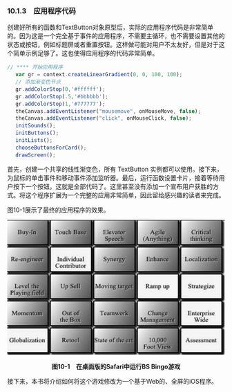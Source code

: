 ### 10.1.3　应用程序代码

创建好所有的函数和TextButton对象原型后，实际的应用程序代码是非常简单的。因为这是一个完全基于事件的应用程序，不需要主循环，也不需要设置其他的状态或按钮，例如标题屏或者重置按钮。这样做可能对用户不太友好，但是对于这个简单示例足够了。这也使得应用程序的代码非常简单。

```javascript
// **** 开始应用程序
　 var gr = context.createLinearGradient(0, 0, 100, 100);
　 // 添加渐变色节点
　 gr.addColorStop(0,'#ffffff');
　 gr.addColorStop(.5,'#bbbbbb');
　 gr.addColorStop(1,'#777777');
　 theCanvas.addEventListener("mousemove", onMouseMove, false);
　 theCanvas.addEventListener("click", onMouseClick, false);
　 initSounds();
　 initButtons();
　 initLists();
　 chooseButtonsForCard();
　 drawScreen();
```

首先，创建一个共享的线性渐变色，所有 TextButton 实例都可以使用。接下来，为鼠标的单击事件和移动事件添加监听器。最后，运行函数设置卡片，接着等待用户按下一个按钮。这就是全部代码了。这里甚至没有添加一个宣布用户获胜的方式。将这个程序扩展为一个完整的应用非常简单，因此留给感兴趣的读者来完成。

图10-1展示了最终的应用程序的效果。

![170.png](../images/170.png)
<center class="my_markdown"><b class="my_markdown">图10-1　在桌面版的Safari中运行BS Bingo游戏</b></center>

接下来，本书将介绍如何将这个游戏修改为一个基于Web的、全屏的iOS程序。

